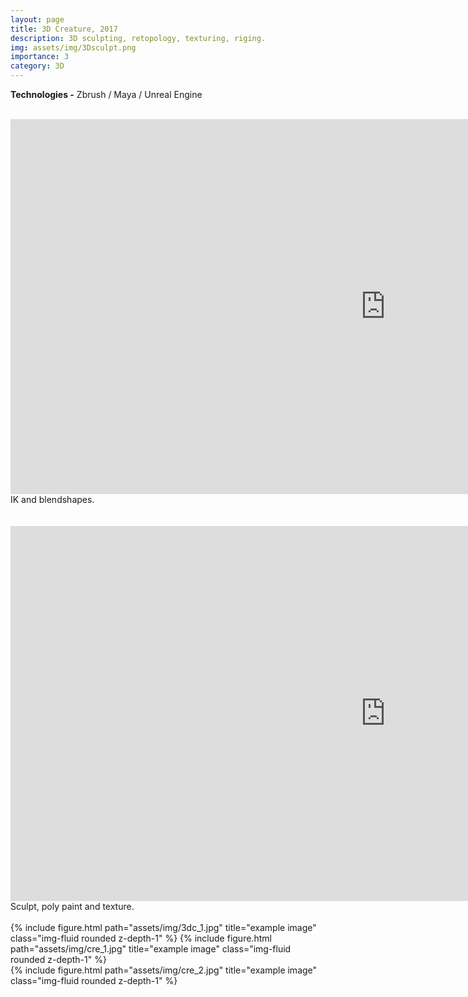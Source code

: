 ```yaml
---
layout: page
title: 3D Creature, 2017
description: 3D sculpting, retopology, texturing, riging.
img: assets/img/3Dsculpt.png
importance: 3
category: 3D
---
```

<b>Technologies -</b> Zbrush / Maya / Unreal Engine <br>

<div class="row">
        <br>
        <iframe width="1200" height="600" src="https://www.youtube.com/embed/vQCWAsYnI1I" frameborder="0"> </iframe>
        <br>
        IK and blendshapes.
        <br>
        <br>
</div>
<div class="row">
        <br>
        <iframe width="1200" height="600" src="https://www.youtube.com/embed/D65OG1t4jK4" frameborder="0"> </iframe>
        <br>
        Sculpt, poly paint and texture.
        <br>
        <br>
</div>

<div class="row">
    <div class="col-sm mt-3 mt-md-0">
        {% include figure.html path="assets/img/3dc_1.jpg" title="example image" class="img-fluid rounded z-depth-1" %}
        {% include figure.html path="assets/img/cre_1.jpg" title="example image" class="img-fluid rounded z-depth-1" %}
    </div>
    <div class="col-sm mt-3 mt-md-0">
        {% include figure.html path="assets/img/cre_2.jpg" title="example image" class="img-fluid rounded z-depth-1" %} 
    </div>
</div>


